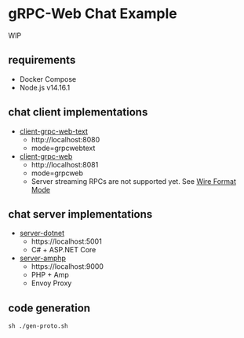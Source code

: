 # gRPC-Web Chat Example
WIP

## requirements
- Docker Compose
- Node.js v14.16.1

## chat client implementations
- [client-grpc-web-text](client-grpc-web-text)
  - http://localhost:8080
  - mode=grpcwebtext
- [client-grpc-web](client-grpc-web)
  - http://localhost:8081
  - mode=grpcweb
  - Server streaming RPCs are not supported yet. See [Wire Format Mode](https://github.com/grpc/grpc-web#wire-format-mode)

## chat server implementations
- [server-dotnet](server-dotnet)
  - https://localhost:5001
  - C# + ASP.NET Core
- [server-amphp](server-amphp)
  - https://localhost:9000
  - PHP + Amp
  - Envoy Proxy

## code generation
```
sh ./gen-proto.sh
```
